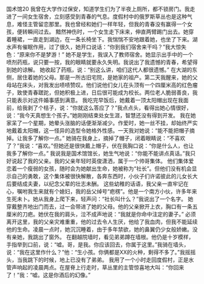 国术馆20
   我曾在大学作过保安，知道学生们为了半夜上厕所，都不锁房门。我走进了一间女生宿舍，立刻感受到青春的气息。度假村中的俄罗斯草丛也是这种气息，难怪主管留恋那里。我也曾经和她们一样年轻，但我的青春没有赢得一个女孩，便转瞬间过去。    黯然神伤时，一个女生走下床来，伸直两臂踢门出去。她穿着睡裙，一直走到湖边，在一条长椅坐下。我惴惴不安地跟着她，也坐了下来。湖水声有催眠作用，过了很久，她开口说话：“你到我们宿舍来干吗？”我大惊失色：“原来你不是梦游！”  她不是学生，我误入了教师宿舍。她显示出手中的一个喷剂药瓶，说只要一按，我的眼睛就要永久失明。我说出了我遗憾的青春，希望得到她的谅解。  她收起了药瓶，说：“别这么讲，咱们这代人都很遗憾。”  在大湖的东侧，居住着她的父母。那是一所古旧宅院，是她家的祖产。第二天我醒来，她的父母站在床头，对我发出啧啧赞叹。他们说他们女儿在头顶有一个四厘米高的红色瘤子，致使青春蹉跎，但她积极上进，日后很可能成为校长。两位老人脆弱善良，我只能表示对这件婚事感到满意。  我吃完早饭后，她戴着一顶太阳帽出现在我面前，给我剥了个桔子，说：“你就这么答应了？”我点点头，看得出她心情很好，说：“我今天真想生个孩子。”她刚刚结束处女生涯，智慧还没有得到开发。  我在她家呆了一个星期，她晕头涨脑的话便渐渐减少。作爱时，她一丝不挂，却始终严实地戴着太阳帽，这一怪异的造型令她格外性感。一天我对她说：“能不能把帽子摘掉。让我多了解你一点。”  她骑在我身上，摘掉了帽子，闭着眼睛说：“不喜欢了？”我说：“喜欢。”但她还是很快戴上帽子，伏在我胸口说：“你是什么人，也让我多了解你一点。”  我说我是国术馆馆长，她生气地说：“你能不能讲点真话。”我只好说起了我的父亲。我的父亲年轻时英俊潇洒，属于一个帅哥集体。  他们集体爱恋着一个瘦弱的女孩，随时会为她献出生命，她被称为“社长”。但他们没有机会显示自己的勇敢，这个集体被很快解散，各奔东西时，小伙子们许诺彼此的儿女长大后要结成夫妻，以纪念父辈的壮志未酬。  这些幼稚的话语，我父亲一直牢记在心，嘱咐我生来就有个媳妇，我的岳父绰号“疤楞”。他是一个南方小伙，许多年来生死未卜。她从我身上爬下来，轻声问：“社长叫什么？”我说出了一个名字。  她穿戴整齐地出门而去，过一会带进了她的父母。他的父亲掀开上衣，胸口有一条五厘米的刀疤。她伏在我的肩头，泣不成声地说：“我就是你命中注定的妻子。”  必须离开这里，我的父亲灾难重重，他的过去令人生厌，他给了我血肉，但我不能延续他的生命。凌晨一点时，她沉沉睡着，由于多年禁欲，她的鼻翼仍少女般娇嫩。没有亲她，我跳出了窗外。  在翻越院墙时，看见弟弟蹲在墙根。他仍是十岁模样，手指举到口前，说：“嘘。哥，是我。你应该回去，你属于这里。”我骑在墙头，说：“我在这里作什么？”他：“生小孩。你俩都是XX的火种，剩得不多了。”我摇摇头，当我跳下的时候，地上已没有了弟弟。  我用了一个小时走回度假村，正是水管声响起的凌晨两点。在屋脊上行走时，草丛里的主管惊喜地大叫：“你回来了！”我：“嘘。这是你酒后的幻像。” 
